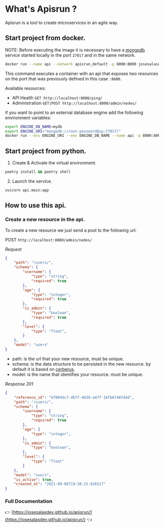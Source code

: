 # What's Apisrun ?

Apisrun is a tool to create microservices in an agile way. 


## Start project from docker.

NOTE: Before executing the image it is necessary to have a [mongodb](https://www.mongodb.com/en/what-is-mongodb) service started locally in the port `27017` and in the same network.

```bash
docker run --name api --network apisrun_default -p 8000:8000 josesalasdev/apisrun
```

This command executes a container with an api that exposes two resources on the port that was previously defined in this case `:8000`.

Available resources:
* API Health `GET http://localhost:8000/ping/`
* Administration `GET|POST http://localhost:8000/admin/nodes/`

if you want to point to an external database engine add the following environment variables:

```bash
export ENGINE_DB_NAME=mydb
export ENGINE_URI="mongodb://root:password@ip:27017/"
docker run --env ENGINE_URI --env ENGINE_DB_NAME --name api -p 8000:8000 josesalasdev/apisrun
```

## Start project from python.

1. Create & Activate the virtual environment.

```bash
poetry install && poetry shell
```

2. Launch the service.

```bash
uvicorn api.main:app
```

## How to use this api.

### Create a new resource in the api.

To create a new resource we just send a post to the following url:

POST `http://localhost:8000/admin/nodes/`

*Request*
```json
{
    "path": "/users/",
    "schema": {
        "username": {
            "type": "string",
            "required": true
        },
        "age": {
            "type": "integer",
            "required": true
        },
        "is_admin": {
            "type": "boolean",
            "required": true
        },
        "level": {
            "type": "float",
        }
    },
    "model": "users"
}
```

* path: is the url that your new resource, must be unique.
* schema: is the data structure to be persisted in the new resource. by default it is based on [cerberus](https://docs.python-cerberus.org/en/stable/index.html).
* model: is the name that identifies your resource. must be unique.

*Response 201*

```json
{
    "reference_id": "bf069dc7-db7f-4639-a47f-16fb6748fd4d",
    "path": "/users/",
    "schema": {
        "username": {
            "type": "string",
            "required": true
        },
        "age": {
            "type": "integer",
        },
        "is_admin": {
            "type": "boolean",
        },
        "level": {
            "type": "float"
        }
    },
    "model": "users",
    "is_active": true,
    "created_at": "2021-09-08T19:38:25.826517"
}
```

### Full Documentation

👉  [https://josesalasdev.github.io/apisrun/](https://josesalasdev.github.io/apisrun/) 👈
